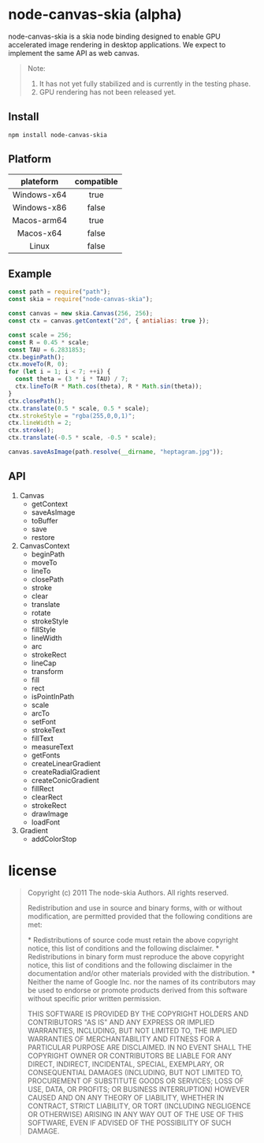 # node-canvas-skia (alpha)

node-canvas-skia is a skia node binding designed to enable GPU accelerated image rendering in desktop applications. We expect to implement the same API as web canvas.

> Note:
>
> 1. It has not yet fully stabilized and is currently in the testing phase.
> 2. GPU rendering has not been released yet.

## Install

```shell
npm install node-canvas-skia
```

## Platform

|  plateform  | compatible |
| :---------: | :--------: |
| Windows-x64 |    true    |
| Windows-x86 |   false    |
| Macos-arm64 |    true    |
|  Macos-x64  |   false    |
|    Linux    |   false    |

## Example

```js
const path = require("path");
const skia = require("node-canvas-skia");

const canvas = new skia.Canvas(256, 256);
const ctx = canvas.getContext("2d", { antialias: true });

const scale = 256;
const R = 0.45 * scale;
const TAU = 6.2831853;
ctx.beginPath();
ctx.moveTo(R, 0);
for (let i = 1; i < 7; ++i) {
  const theta = (3 * i * TAU) / 7;
  ctx.lineTo(R * Math.cos(theta), R * Math.sin(theta));
}
ctx.closePath();
ctx.translate(0.5 * scale, 0.5 * scale);
ctx.strokeStyle = "rgba(255,0,0,1)";
ctx.lineWidth = 2;
ctx.stroke();
ctx.translate(-0.5 * scale, -0.5 * scale);

canvas.saveAsImage(path.resolve(__dirname, "heptagram.jpg"));
```

## API

1. Canvas
   - getContext
   - saveAsImage
   - toBuffer
   - save
   - restore
2. CanvasContext
   - beginPath
   - moveTo
   - lineTo
   - closePath
   - stroke
   - clear
   - translate
   - rotate
   - strokeStyle
   - fillStyle
   - lineWidth
   - arc
   - strokeRect
   - lineCap
   - transform
   - fill
   - rect
   - isPointInPath
   - scale
   - arcTo
   - setFont
   - strokeText
   - fillText
   - measureText
   - getFonts
   - createLinearGradient
   - createRadialGradient
   - createConicGradient
   - fillRect
   - clearRect
   - strokeRect
   - drawImage
   - loadFont
3. Gradient
   - addColorStop

# license

> Copyright (c) 2011 The node-skia Authors. All rights reserved.
>
> Redistribution and use in source and binary forms, with or without
> modification, are permitted provided that the following conditions are
> met:
>
> \* Redistributions of source code must retain the above copyright
> notice, this list of conditions and the following disclaimer. \* Redistributions in binary form must reproduce the above
> copyright notice, this list of conditions and the following disclaimer
> in the documentation and/or other materials provided with the
> distribution. \* Neither the name of Google Inc. nor the names of its
> contributors may be used to endorse or promote products derived from
> this software without specific prior written permission.
>
> THIS SOFTWARE IS PROVIDED BY THE COPYRIGHT HOLDERS AND CONTRIBUTORS
> "AS IS" AND ANY EXPRESS OR IMPLIED WARRANTIES, INCLUDING, BUT NOT
> LIMITED TO, THE IMPLIED WARRANTIES OF MERCHANTABILITY AND FITNESS FOR
> A PARTICULAR PURPOSE ARE DISCLAIMED. IN NO EVENT SHALL THE COPYRIGHT
> OWNER OR CONTRIBUTORS BE LIABLE FOR ANY DIRECT, INDIRECT, INCIDENTAL,
> SPECIAL, EXEMPLARY, OR CONSEQUENTIAL DAMAGES (INCLUDING, BUT NOT
> LIMITED TO, PROCUREMENT OF SUBSTITUTE GOODS OR SERVICES; LOSS OF USE,
> DATA, OR PROFITS; OR BUSINESS INTERRUPTION) HOWEVER CAUSED AND ON ANY
> THEORY OF LIABILITY, WHETHER IN CONTRACT, STRICT LIABILITY, OR TORT
> (INCLUDING NEGLIGENCE OR OTHERWISE) ARISING IN ANY WAY OUT OF THE USE
> OF THIS SOFTWARE, EVEN IF ADVISED OF THE POSSIBILITY OF SUCH DAMAGE.
